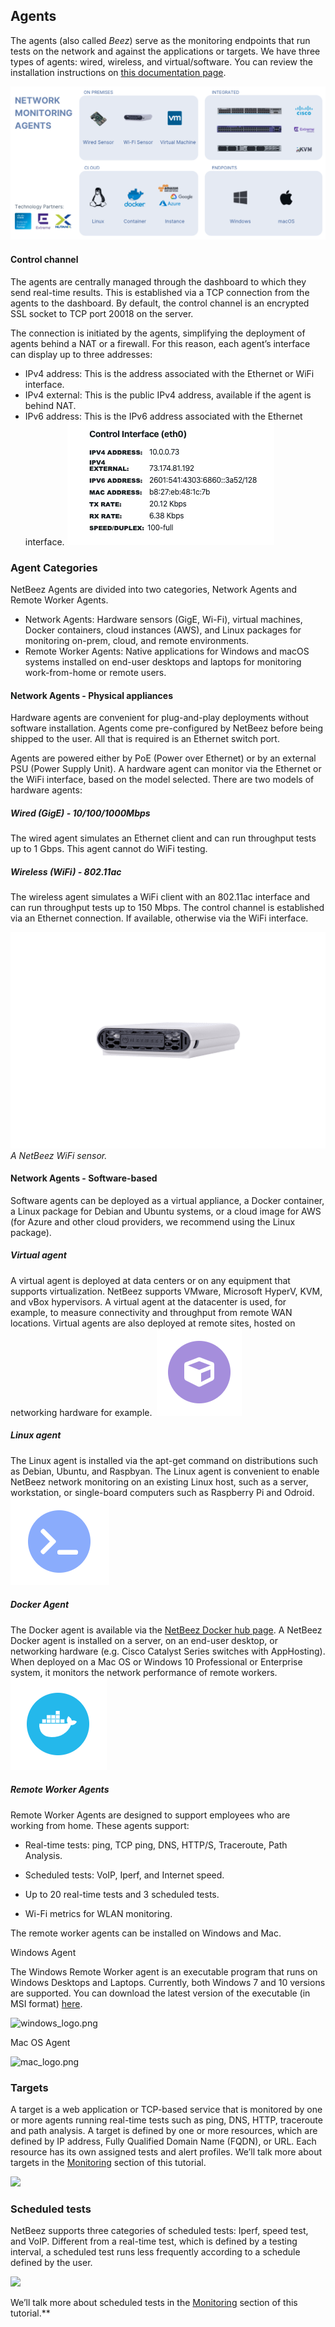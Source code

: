 ## Agents
The agents (also called *Beez*) serve as the monitoring endpoints that run tests on the network and against the applications or targets. We have three types of agents: wired, wireless, and virtual/software. You can review the installation instructions on [this documentation page](https://netbeez.zendesk.com/hc/en-us/articles/204333545-Agent-Types). 

![Agent Types](../assets/2.agent-types.png)
#### Control channel

The agents are centrally managed through the dashboard to which they send real-time results. This is established via a TCP connection from the agents to the dashboard. By default, the control channel is an encrypted SSL socket to TCP port 20018 on the server. 

The connection is initiated by the agents, simplifying the deployment of agents behind a NAT or a firewall. For this reason, each agent’s interface can display up to three addresses:

- IPv4 address: This is the address associated with the Ethernet or WiFi interface.
- IPv4 external: This is the public IPv4 address, available if the agent is behind NAT.
- IPv6 address: This is the IPv6 address associated with the Ethernet interface.
![Control Interface](../assets/3.control-interface.png)
### Agent Categories

NetBeez Agents are divided into two categories, Network Agents and Remote Worker Agents.

- Network Agents: Hardware sensors (GigE, Wi-Fi), virtual machines, Docker containers, cloud instances (AWS), and Linux packages for monitoring on-prem, cloud, and remote environments.
- Remote Worker Agents: Native applications for Windows and macOS systems installed on end-user desktops and laptops for monitoring work-from-home or remote users.
#### Network Agents - Physical appliances

Hardware agents are convenient for plug-and-play deployments without software installation. Agents come pre-configured by NetBeez before being shipped to the user. All that is required is an Ethernet switch port.

Agents are powered either by PoE (Power over Ethernet) or by an external PSU (Power Supply Unit). A hardware agent can monitor via the Ethernet or the WiFi interface, based on the model selected. There are two models of hardware agents:
##### Wired (GigE) - 10/100/1000Mbps

The wired agent simulates an Ethernet client and can run throughput tests up to 1 Gbps. This agent cannot do WiFi testing.

##### Wireless (WiFi) - 802.11ac

The wireless agent simulates a WiFi client with an 802.11ac interface and can run throughput tests up to 150 Mbps. The control channel is established via an Ethernet connection. If available, otherwise via the WiFi interface.

![Hardware Agent](../assets/4.hardware-agent.png)
*A NetBeez WiFi sensor.*

#### Network Agents - Software-based
Software agents can be deployed as a virtual appliance, a Docker container, a Linux package for Debian and Ubuntu systems, or a cloud image for AWS (for Azure and other cloud providers, we recommend using the Linux package).
##### Virtual agent
A virtual agent is deployed at data centers or on any equipment that supports virtualization. NetBeez supports VMware, Microsoft HyperV, KVM, and vBox hypervisors. A virtual agent at the datacenter is used, for example, to measure connectivity and throughput from remote WAN locations. Virtual agents are also deployed at remote sites, hosted on networking hardware for example. 
![Virtual Agent Icon](../assets/5.virtual-agent-icon.png)
##### Linux agent
The Linux agent is installed via the apt-get command on distributions such as Debian, Ubuntu, and Raspbyan. The Linux agent is convenient to enable NetBeez network monitoring on an existing Linux host, such as a server, workstation, or single-board computers such as Raspberry Pi and Odroid.
![Linux Agent](../assets/6.linux-agent-icon.png)
##### Docker Agent
The Docker agent is available via the [NetBeez Docker hub page](https://hub.docker.com/r/netbeez/nb-agent). A NetBeez Docker agent is installed on a server, on an end-user desktop, or networking hardware (e.g. Cisco Catalyst Series switches with AppHosting). When deployed on a Mac OS or Windows 10 Professional or Enterprise system, it monitors the network performance of remote workers.
![Docker Agent](../assets/7.docker-agent-icon.png)
##### Remote Worker Agents

Remote Worker Agents are designed to support employees who are working from home. These agents support:

- Real-time tests: ping, TCP ping, DNS, HTTP/S, Traceroute, Path Analysis.
    
- Scheduled tests: VoIP, Iperf, and Internet speed.
    
- Up to 20 real-time tests and 3 scheduled tests.
    
- Wi-Fi metrics for WLAN monitoring.
    

The remote worker agents can be installed on Windows and Mac.

Windows Agent

The Windows Remote Worker agent is an executable program that runs on Windows Desktops and Laptops. Currently, both Windows 7 and 10 versions are supported. You can download the latest version of the executable (in MSI format) [here](https://github.com/netbeez/windows/releases/latest).

![windows_logo.png](https://lh5.googleusercontent.com/FGCRICpsLYVDqAOSMHw6hRUHpz99-Wyoh-MApDYsRwUVBzGljMzMMlwQt_CoZ9Yr0xc0mBxtJxyTUmNzVYWeP5Af13ebbakMs2uDoK9_viwjpuqAzwwFnPL7gce3AgGWpXo3t9T_KLyDClMrwoV5IbU)

Mac OS Agent

![mac_logo.png](https://lh6.googleusercontent.com/2TmFRf4DrQLGg14Ml88jsu4yvqlzldu9KiXs8BaMKwY0JAr9ovD_X6kmmAHZkryY1L42QOxMwPhgfTncSx71CpCxMRFDOxEhNXvOQ-IaHkCxXhIPHSR1MmKCLajUDhnYOB7qG2gza9mfKMoIJFed2LM)

### Targets

A target is a web application or TCP-based service that is monitored by one or more agents running real-time tests such as ping, DNS, HTTP, traceroute and path analysis. A target is defined by one or more resources, which are defined by IP address, Fully Qualified Domain Name (FQDN), or URL. Each resource has its own assigned tests and alert profiles. We’ll talk more about targets in the [Monitoring](https://docs.google.com/document/d/1GsIWkWI3mMj2xqG0Ce_1BNrb8t8RhePK_bokT24sjo4/edit#heading=h.f8ca4ozijm9s) section of this tutorial.

  

![](https://lh4.googleusercontent.com/obdX4zZWzimlqHJbxZWhQwv_4YnPZsEa3tCS0BGj_pFcm_5AgKA_-_mH9MOJ3pwyMI3s1F2Wo1m6ZahWgeJoCh4YoFs1c-DavjhBPaP7CzCAeKfhAxgL8a5kBflSgXnug2HwyDmsSDwA6FkQkik_YiA)

### Scheduled tests

NetBeez supports three categories of scheduled tests: Iperf, speed test, and VoIP. Different from a real-time test, which is defined by a testing interval, a scheduled test runs less frequently according to a schedule defined by the user.

  

![](https://lh4.googleusercontent.com/TMCbutMpRMNi0oXVbKuwCW49GcC3o9b8yB1yzxaaatYtnLpMS7mXn4Yf2KVkgcLksBywFXWBPFONjfJlqIrsVfLlNqATCazJiq_UVKqHZzS08Q1EY-_mVf15TVcxl1yC47g_rz3RpZ9zuf7iFlwY7h0)

  
We’ll talk more about scheduled tests in the [Monitoring](https://docs.google.com/document/d/1GsIWkWI3mMj2xqG0Ce_1BNrb8t8RhePK_bokT24sjo4/edit#heading=h.f8ca4ozijm9s) section of this tutorial.**